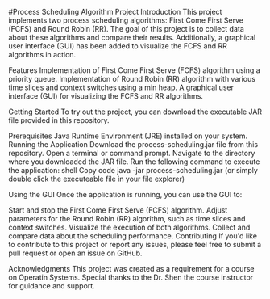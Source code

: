 #Process Scheduling Algorithm Project
Introduction
This project implements two process scheduling algorithms: First Come First Serve (FCFS) and Round Robin (RR). The goal of this project is to collect data about these algorithms and compare their results. Additionally, a graphical user interface (GUI) has been added to visualize the FCFS and RR algorithms in action.

Features
Implementation of First Come First Serve (FCFS) algorithm using a priority queue.
Implementation of Round Robin (RR) algorithm with various time slices and context switches using a min heap.
A graphical user interface (GUI) for visualizing the FCFS and RR algorithms.

Getting Started
To try out the project, you can download the executable JAR file provided in this repository.

Prerequisites
Java Runtime Environment (JRE) installed on your system.
Running the Application
Download the process-scheduling.jar file from this repository.
Open a terminal or command prompt.
Navigate to the directory where you downloaded the JAR file.
Run the following command to execute the application:
shell
Copy code
java -jar process-scheduling.jar (or simply double click the executeable file in your file explorer)

Using the GUI
Once the application is running, you can use the GUI to:

Start and stop the First Come First Serve (FCFS) algorithm.
Adjust parameters for the Round Robin (RR) algorithm, such as time slices and context switches.
Visualize the execution of both algorithms.
Collect and compare data about the scheduling performance.
Contributing
If you'd like to contribute to this project or report any issues, please feel free to submit a pull request or open an issue on GitHub.

Acknowledgments
This project was created as a requirement for a course on Operatin Systems.
Special thanks to the Dr. Shen the course instructor for guidance and support.
